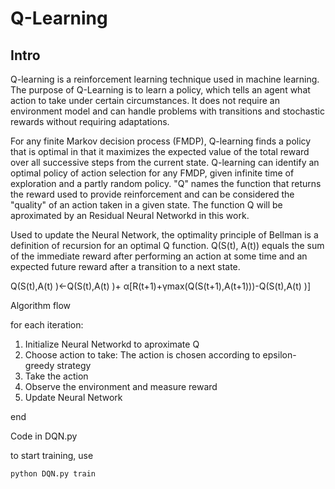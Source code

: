 # Q-Learning

## Intro

Q-learning is a reinforcement learning technique used in machine learning. The purpose of Q-Learning is to learn a policy, which tells an agent what action to take under certain circumstances. It does not require an environment model and can handle problems with transitions and stochastic rewards without requiring adaptations.

For any finite Markov decision process (FMDP), Q-learning finds a policy that is optimal in that it maximizes the expected value of the total reward over all successive steps from the current state. Q-learning can identify an optimal policy of action selection for any FMDP, given infinite time of exploration and a partly random policy. "Q" names the function that returns the reward used to provide reinforcement and can be considered the "quality" of an action taken in a given state. The function Q will be aproximated by an Residual Neural Networkd in this work.

Used to update the Neural Network, the optimality principle of Bellman is a definition of recursion for an optimal Q function. Q(S(t), A(t)) equals the sum of the immediate reward after performing an action at some time and an expected future reward after a transition to a next state.


Q(S(t),A(t) )←Q(S(t),A(t) )+ α[R(t+1)+γmax(Q(S(t+1),A(t+1)))-Q(S(t),A(t) )]

Algorithm flow

for each iteration:
1. Initialize Neural Networkd to aproximate Q
2. Choose action to take: The action is chosen according to epsilon-greedy strategy
3. Take the action
4. Observe the environment and measure reward
5. Update Neural Network

end

Code in DQN.py

to start training, use

```cmd
python DQN.py train
```